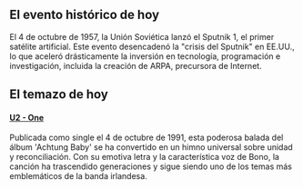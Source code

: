 ## El evento histórico de hoy
El 4 de octubre de 1957, la Unión Soviética lanzó el Sputnik 1, el primer satélite artificial. Este evento desencadenó la "crisis del Sputnik" en EE.UU., lo que aceleró drásticamente la inversión en tecnología, programación e investigación, incluida la creación de ARPA, precursora de Internet.

## El temazo de hoy
#### [U2 - One](https://www.youtube.com/watch?v=ftjEcrrf7r0)
Publicada como single el 4 de octubre de 1991, esta poderosa balada del álbum 'Achtung Baby' se ha convertido en un himno universal sobre unidad y reconciliación. Con su emotiva letra y la característica voz de Bono, la canción ha trascendido generaciones y sigue siendo uno de los temas más emblemáticos de la banda irlandesa.

